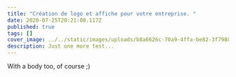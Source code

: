 ```yaml
---
title: "Création de logo et affiche pour votre entreprise. "
date: 2020-07-25T20:21:08.117Z
published: true
tags: []
cover_image: ../../static/images/uploads/b8a6626c-70a9-4ffa-be82-3f7988dba636.webp
description: Just one more test...
---
```

With a body too, of course ;)